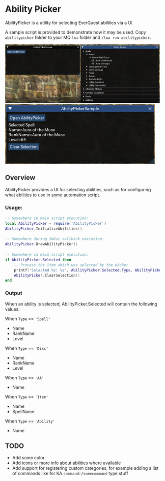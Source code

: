 # Ability Picker

AbilityPicker is a utility for selecting EverQuest abilities via a UI.  

A sample script is provided to demonstrate how it may be used. Copy `abilitypicker` folder to your MQ `lua` folder and `/lua run abilitypicker`.  

![](./images/pickerOpen.png)  
![](./images/pickerSelected.png)  

## Overview

AbilityPicker provides a UI for selecting abilities, such as for configuring what abilities to use in some automation script.  

### Usage:

```lua
-- Somewhere in main script execution:
local AbilityPicker = require('AbilityPicker')
AbilityPicker.InitializeAbilities()

-- Somewhere during ImGui callback execution:
AbilityPicker.DrawAbilityPicker()

-- Somewhere in main script execution:
if AbilityPicker.Selected then
    -- Process the item which was selected by the picker
    printf('Selected %s: %s', AbilityPicker.Selected.Type, AbilityPicker.Selected.Name)
    AbilityPicker.ClearSelection()
end
```

### Output

When an ability is selected, AbilityPicker.Selected will contain the following values:  

When `Type` == `'Spell'`
- Name
- RankName
- Level  

When `Type` == `'Disc'`
- Name
- RankName
- Level  

When `Type` == `'AA'`
- Name  

When `Type` == `'Item'`
- Name
- SpellName  

When `Type` == `'Ability'`
- Name  

## TODO

- Add some color
- Add icons or more info about abilities where available
- Add support for registering custom categories, for example adding a list of commands like for KA `command:/somecommand` type stuff